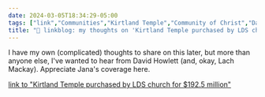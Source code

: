 ```yaml
---
date: 2024-03-05T18:34:29-05:00
tags: ["link","Communities","Kirtland Temple","Community of Christ","David Howlett","Church of Jesus Christ of Latter-day Saints"]
title: "🔗 linkblog: my thoughts on 'Kirtland Temple purchased by LDS church for $192.5 million'"
---
```

I have my own (complicated) thoughts to share on this later, but more than anyone else, I've wanted to hear from David Howlett (and, okay, Lach Mackay). Appreciate Jana's coverage here.

[link to "Kirtland Temple purchased by LDS church for $192.5 million"](https://religionnews.com/2024/03/05/kirtland-temple-purchased-by-lds-church-for-192-5-million/)